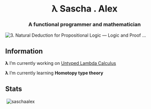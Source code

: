 
<h1  align="center">λ Sascha . Alex

<h3  align="center">A functional programmer and mathematician</h3>

  ![3. Natural Deduction for Propositional Logic — Logic and Proof ...](https://leanprover.github.io/logic_and_proof/_static/natural_deduction_for_propositional_logic.18.png)



## Information 
**λ** I’m currently working on [Untyped Lambda Calculus](https://github.com/SaschaAlex/LambdaCalculus)

**λ** I’m currently learning **Homotopy type theory**
## Stats

<p>&nbsp;<img align="center" src="https://github-readme-stats.vercel.app/api?username=saschaalex&show_icons=true" alt="saschaalex" /></p>
